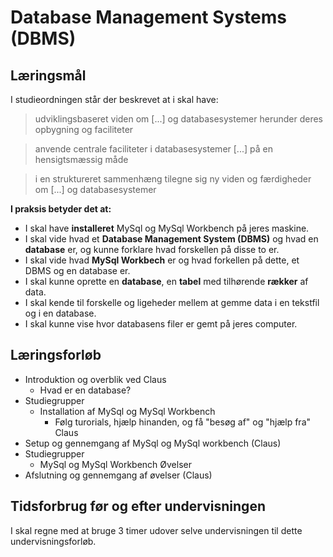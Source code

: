 # Database Management Systems (DBMS)

## Læringsmål
I studieordningen står der beskrevet at i skal have:    

> udviklingsbaseret viden om [...] og databasesystemer herunder deres opbygning og faciliteter

> anvende centrale faciliteter i databasesystemer [...] på en hensigtsmæssig måde
     
> i en struktureret sammenhæng tilegne sig ny viden og færdigheder om [...] og databasesystemer

**I praksis betyder det at:** 

* I skal have **installeret** MySql og MySql Workbench på jeres maskine. 
* I skal vide hvad et **Database Management System (DBMS)** og hvad en **database** er, og kunne forklare hvad forskellen på disse to er.
* I skal vide hvad **MySql Workbech** er og hvad forkellen på dette, et DBMS og en database er. 
* I skal kunne oprette en **database**, en **tabel** med tilhørende **rækker** af data.
* I skal kende til forskelle og ligeheder mellem at gemme data i en tekstfil og i en database.
* I skal kunne vise hvor databasens filer er gemt på jeres computer. 

## Læringsforløb
* Introduktion og overblik ved Claus
	* Hvad er en database?
* Studiegrupper
	* Installation af MySql og MySql Workbench
		* Følg turorials, hjælp hinanden, og få "besøg af" og "hjælp fra" Claus 
* Setup og gennemgang af MySql og MySql workbench (Claus)
* Studiegrupper
	* MySql og MySql Workbench Øvelser
* Afslutning og gennemgang af øvelser (Claus)

## Tidsforbrug før og efter undervisningen
I skal regne med at bruge 3 timer udover selve undervisningen til dette undervisningsforløb.

